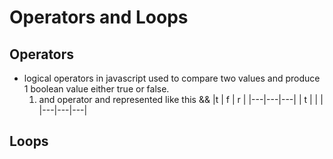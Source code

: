 # Operators and Loops

## Operators
   * logical operators in javascript used to compare two values and produce 1 boolean value either true or false.
     1. and operator and represented like this &&
          |t  | f | r |
          |---|---|---|
          | t |   |   |
          |---|---|---|
## Loops
